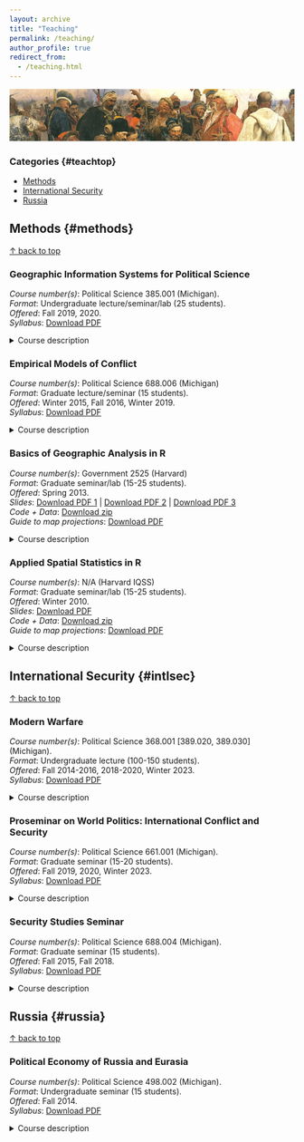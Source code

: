 ```yaml
---
layout: archive
title: "Teaching"
permalink: /teaching/
author_profile: true
redirect_from: 
  - /teaching.html
---
```


<!-- Google tag (gtag.js) -->
<script async src="https://www.googletagmanager.com/gtag/js?id=G-VSM97RVTRT"></script>
<script>
  window.dataLayer = window.dataLayer || [];
  function gtag(){dataLayer.push(arguments);}
  gtag('js', new Date());

  gtag('config', 'G-VSM97RVTRT');
</script>

![Banner](../images/repin_cossacks_crop.jpg "Repin")

### Categories {#teachtop}
- [Methods](#methods)
- [International Security](#intlsec)
- [Russia](#russia)

## Methods {#methods}
<a href="#teachtop">&#8593; back to top</a>

### Geographic Information Systems for Political Science
*Course number(s)*: Political Science 385.001 (Michigan).<br/>
*Format*: Undergraduate lecture/seminar/lab (25 students).<br/>
*Offered*: Fall 2019, 2020. <br/>
*Syllabus*: [Download PDF](../files/PS385_Syllabus_F2020.pdf)<br/>

<details>
  <summary>Course description</summary>
  
  This course introduces Geographic Information Systems (GIS) and their applications to political science and international relations. The course objectives are to enable enables students to work with GIS data structures and understand cartography, transformations, georeferencing, geocoding, and spatial analysis. I provide students with hands-on experience in using GIS software to visualize and analyze data. Applications include data on elections, armed conflict, crime, public infrastructure, and economic activity. The course meets once a week for three hours. This time is split between a lecture and a lab exercise, where students use GIS software to complete assignments. 
</details>

### Empirical Models of Conflict
*Course number(s)*: Political Science 688.006 (Michigan)<br/>
*Format*: Graduate lecture/seminar (15 students). <br/>
*Offered*: Winter 2015, Fall 2016, Winter 2019. <br/>
*Syllabus*: [Download PDF](../files/PS688_Syllabus_W2019.pdf)<br/>

<details>
  <summary>Course description</summary>
  
  This course examines statistical issues relevant to the empirical study of war and peace. Substantively, we study international and civil conflict (e.g., war initiation, war termination, alliances, use of force, tactical choices). Methodologically, we address causal inference; dyadic, geographic, network, and temporal interdependence; text analysis; prediction; and simulation. We focus on the assumptions and appropriateness of various models, as well as the proper interpretation of results. The course empowers students with the tools to critically evaluate quantitative IR work, and to design empirical research projects of their own.
</details>

### Basics of Geographic Analysis in R
*Course number(s)*: Government 2525 (Harvard)<br/>
*Format*: Graduate seminar/lab (15-25 students). <br/>
*Offered*: Spring 2013. <br/>
*Slides*: [Download PDF 1](../files/rtutorial-slides-1.pdf) | [Download PDF 2](../files/rtutorial-slides-2.pdf) | [Download PDF 3](../files/rtutorial-slides-3.pdf)<br/>
*Code + Data*: [Download zip](../files/zdajq969849c1fiju4vn.zip)<br/>
*Guide to map projections*: [Download PDF](../files/projection-procedures.pdf)<br/>

<details>
  <summary>Course description</summary>
  
  This workshop on spatial data analysis was prepared for Ryan Enos' GOV 2525 "Political Geography" course at Harvard University. The workshop is designed as a crash-course in key concepts and methods, with an emphasis on implementation and applications of spatial analysis for social science research. It covers basic data management and visualization, spatial autocorrelation, spatial weights, and spatial regression. Each section is followed by an exercise in R, in which participants will implement the techniques and models discussed in the slides.
</details>

### Applied Spatial Statistics in R
*Course number(s)*: N/A (Harvard IQSS)<br/>
*Format*: Graduate seminar/lab (15-25 students). <br/>
*Offered*: Winter 2010. <br/>
*Slides*: [Download PDF](../files/applied-spatial-stats.pdf)<br/>
*Code + Data*: [Download zip](../files/fi4cw577chapiip5b6sc.zip)<br/>
*Guide to map projections*: [Download PDF](../files/projection-procedures.pdf)<br/>

<details>
  <summary>Course description</summary>
  
  This workshop on spatial data analysis was held at the Institute for Quantitative Social Science on 20 January 2010. The workshop was designed as a crash-course in key concepts and methods, with an emphasis on implementation and applications of spatial analysis for social science research. It covers basic data management and visualization, spatial autocorrelation, spatial weights, point pattern analysis, geostatistics, and spatial regression. Each section is followed by an exercise in R, in which participants implement the techniques and models discussed in the slides.
</details>

## International Security {#intlsec}
<a href="#teachtop">&#8593; back to top</a>

### Modern Warfare
*Course number(s)*: Political Science 368.001 [389.020, 389.030] (Michigan).<br/>
*Format*: Undergraduate lecture (100-150 students).  <br/>
*Offered*: Fall 2014-2016, 2018-2020, Winter 2023. <br/>
*Syllabus*: [Download PDF](../files/PS368_Syllabus_W2023.pdf)<br/>

<details>
  <summary>Course description</summary>
  
  This course offers an introduction to the study of war in the modern world. I organize the lectures and readings into three modules: why wars begin, how wars are fought, and how wars end. In the first module, we cover major theories of war from international relations, and use them to explain the outbreak of a number of major international and civil conflicts. In the second module, we examine why some states are better at fighting wars than others, and explore the basics of military strategy in land, air, and naval warfare, as well as counterinsurgency. In the third module, we study conflict resolution, particularly the role of military intervention, peacekeeping, and negotiation. The course entails two 80-minute lectures per week, and one 50-minute discussion section. The sections emphasize activity-based learning through participation in interactive debates and simulations.
</details>

### Proseminar on World Politics: International Conflict and Security
*Course number(s)*: Political Science 661.001 (Michigan). <br/>
*Format*: Graduate seminar (15-20 students).  <br/>
*Offered*: Fall 2019, 2020, Winter 2023.  <br/>
*Syllabus*: [Download PDF](../files/PS661_Syllabus_W2023.pdf)<br/>

<details>
  <summary>Course description</summary>
  
  This course examines the politics of international conflict and security, focusing on theories of interstate and civil war, terrorism, nuclear strategy, and military effectiveness. This is the first course of four in the World Politics proseminar sequence. The others are: International Political Economy, International Institutions, and the State. The goal of this course is to introduce first-year political science graduate students to the subfield of international relations, and provide an overview of foundational and contemporary research. 
</details>

### Security Studies Seminar
*Course number(s)*: Political Science 688.004 (Michigan).<br/>
*Format*: Graduate seminar (15 students).  <br/>
*Offered*: Fall 2015, Fall 2018.  <br/>
*Syllabus*: [Download PDF](../files/PS688_Syllabus_F2018.pdf)<br/>

<details>
  <summary>Course description</summary>
  
  This course provides an overview of prominent theories and debates in security studies, their applications to contemporary issues in defense policy and strategy, and their study in political science and other disciplines. The class emphasizes theoretical debates in the study of war, but we also discuss empirical research on conflict. Topics include classical and modern strategy, land warfare and combined arms, air power and coercion, nuclear weapons and deterrence, logistics and communications, insurgency and counterinsurgency, terrorism, and intelligence.
</details>

## Russia {#russia}
<a href="#teachtop">&#8593; back to top</a>

### Political Economy of Russia and Eurasia
*Course number(s)*: Political Science 498.002 (Michigan).<br/>
*Format*: Undergraduate seminar (15 students). <br/>
*Offered*: Fall 2014. <br/>
*Syllabus*: [Download PDF](../files/PS498_Syllabus_F2014.pdf)<br/>

<details>
  <summary>Course description</summary>
  
  This course offers an introduction to the political economy of Russia. We cover three periods of Russian history: Tsarist, Soviet, and contemporary. Within each, we explore how Russia has managed the challenges of economic development, internal security, and relations with other actors in the international system.  In doing so, we draw on literature from various disciplines, including political science, economics, and history. The course meets once a week for two hours. Class meetings place a heavy emphasis on student discussion and activity-based learning through games, simulations, and debates. In these exercises, students draw on Russian history to explore different strategies of state-building, industrialization, policing, and market reform.
</details>

